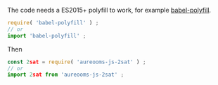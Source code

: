 The code needs a ES2015+ polyfill to work, for example
[babel-polyfill](https://babeljs.io/docs/usage/polyfill).
```js
require( 'babel-polyfill' ) ;
// or
import 'babel-polyfill' ;
```

Then
```js
const 2sat = require( 'aureooms-js-2sat' ) ;
// or
import 2sat from 'aureooms-js-2sat' ;
```
